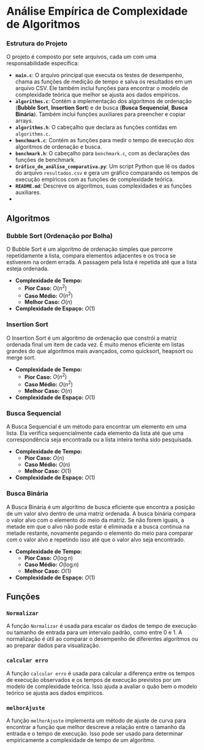 # Análise Empírica de Complexidade de Algoritmos
### Estrutura do Projeto

O projeto é composto por sete arquivos, cada um com uma responsabilidade específica:

* **`main.c`**: O arquivo principal que executa os testes de desempenho, chama as funções de medição de tempo e salva os resultados em um arquivo CSV. Ele também inclui funções para encontrar o modelo de complexidade teórica que melhor se ajusta aos dados empíricos.
* **`algorithms.c`**: Contém a implementação dos algoritmos de ordenação (**Bubble Sort**, **Insertion Sort**) e de busca (**Busca Sequencial**, **Busca Binária**). Também inclui funções auxiliares para preencher e copiar arrays.
* **`algorithms.h`**: O cabeçalho que declara as funções contidas em `algorithms.c`.
* **`benchmark.c`**: Contém as funções para medir o tempo de execução dos algoritmos de ordenação e busca.
* **`benchmark.h`**: O cabeçalho para `benchmark.c`, com as declarações das funções de benchmark.
* **`Gráfico_de_análise_comparativa.py`**: Um script Python que lê os dados do arquivo `resultados.csv` e gera um gráfico comparando os tempos de execução empíricos com as funções de complexidade teórica.
* **`README.md`**: Descreve os algoritmos, suas complexidades e as funções auxiliares.
* 
## Algoritmos

### Bubble Sort (Ordenação por Bolha)
O Bubble Sort é um algoritmo de ordenação simples que percorre repetidamente a lista, compara elementos adjacentes e os troca se estiverem na ordem errada. A passagem pela lista é repetida até que a lista esteja ordenada.

- **Complexidade de Tempo:**
    - **Pior Caso:** $O(n^2)$
    - **Caso Médio:** $O(n^2)$
    - **Melhor Caso:** $O(n)$
- **Complexidade de Espaço:** $O(1)$

### Insertion Sort 
O Insertion Sort é um algoritmo de ordenação que constrói a matriz ordenada final um item de cada vez. É muito menos eficiente em listas grandes do que algoritmos mais avançados, como quicksort, heapsort ou merge sort.

- **Complexidade de Tempo:**
    - **Pior Caso:** $O(n^2)$
    - **Caso Médio:** $O(n^2)$
    - **Melhor Caso:** $O(n)$
- **Complexidade de Espaço:** $O(1)$

### Busca Sequencial
A Busca Sequencial é um método para encontrar um elemento em uma lista. Ela verifica sequencialmente cada elemento da lista até que uma correspondência seja encontrada ou a lista inteira tenha sido pesquisada.

- **Complexidade de Tempo:**
    - **Pior Caso:** $O(n)$
    - **Caso Médio:** $O(n)$
    - **Melhor Caso:** $O(1)$
- **Complexidade de Espaço:** $O(1)$

### Busca Binária
A Busca Binária é um algoritmo de busca eficiente que encontra a posição de um valor alvo dentro de uma matriz ordenada. A busca binária compara o valor alvo com o elemento do meio da matriz. Se não forem iguais, a metade em que o alvo não pode estar é eliminada e a busca continua na metade restante, novamente pegando o elemento do meio para comparar com o valor alvo e repetindo isso até que o valor alvo seja encontrado.

- **Complexidade de Tempo:**
    - **Pior Caso:** $O(\log n)$
    - **Caso Médio:** $O(\log n)$
    - **Melhor Caso:** $O(1)$
- **Complexidade de Espaço:** $O(1)$

## Funções

### `Normalizar`
A função `Normalizar` é usada para escalar os dados de tempo de execução ou tamanho de entrada para um intervalo padrão, como entre 0 e 1. A normalização é útil ao comparar o desempenho de diferentes algoritmos ou ao preparar dados para visualização.

### `calcular erro`
A função `calcular erro` é usada para calcular a diferença entre os tempos de execução observados e os tempos de execução previstos por um modelo de complexidade teórica. Isso ajuda a avaliar o quão bem o modelo teórico se ajusta aos dados empíricos.

### `melhorAjuste`
A função `melhorAjuste` implementa um método de ajuste de curva para encontrar a função que melhor descreve a relação entre o tamanho da entrada e o tempo de execução. Isso pode ser usado para determinar empiricamente a complexidade de tempo de um algoritmo.
